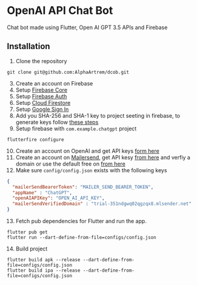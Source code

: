 # OpenAI API Chat Bot
Chat bot made using Flutter, Open AI GPT 3.5 APIs and Firebase

## Installation
1. Clone the repository
```
git clone git@github.com:AlphaArtrem/dcob.git
```
3. Create an account on Firebase
4. Setup [Firebase Core](https://firebase.google.com/docs/flutter/setup)
5. Setup [Firebase Auth](https://firebase.google.com/docs/auth/flutter/start)
6. Setup [Cloud Firestore](https://firebase.google.com/docs/firestore/quickstart)
7. Setup [Google Sign In](https://pub.dev/packages/google_sign_in)
8. Add you SHA-256 and SHA-1 key to project seeting in firebase, to generate keys follow [these steps](https://docs.flutter.dev/deployment/android#signing-the-app)
9. Setup firebase with ```com.example.chatgpt``` project
```
flutterfire configure 
```
10. Create an account on OpenAI and get API keys [form here](https://platform.openai.com/api-keys)
11. Create an account on [Mailersend](https://app.mailersend.com/dashboard), get API kesy [from here](https://app.mailersend.com/api-tokens) and verfiy a domain or use the default free on [from here](https://app.mailersend.com/domains)
12. Make sure ```config/config.json``` exists with the following keys
   
```JSON
{
  "mailerSendBearerToken": "MAILER_SEND_BEARER_TOKEN",
  "appName" : "ChatGPT",
  "openAIAPIKey": "OPEN_AI_API_KEY",
  "mailerSendVerifiedDomain" : "trial-351ndgwq02qgzqx8.mlsender.net"
}
```

13. Fetch pub dependencies for Flutter and run the app.
```
flutter pub get
flutter run --dart-define-from-file=configs/config.json
```
14. Build project
```
flutter build apk --release --dart-define-from-file=configs/config.json
flutter build ipa --release --dart-define-from-file=configs/config.json
```